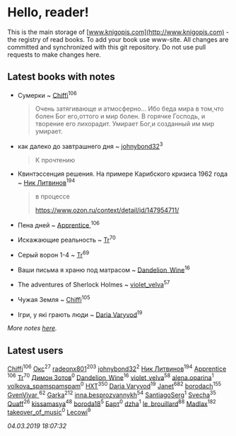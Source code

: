 # Hello, reader!
This is the main storage of [www.knigopis.com](http://www.knigopis.com) - the registry of read books.
To add your book use www-site. All changes are committed and synchronized with this git repository.
Do not use pull requests to make changes here.


## Latest books with notes
* Сумерки ~ [Chiffi](users/105/105831994080785626680-google)<sup>106</sup>
    > Очень затягивающе и атмосферно...
    > Ибо беда мира в том,что болен Бог его,оттого и мир болен. В горячке Господь, и творение его лихорадит. Умирает Бог,и созданный им мир умирает.

* как далеко до завтрашнего дня ~ [johnybond32](users/304/304041461-yandex)<sup>3</sup>
    > К прочтению

* Квинтэссенция решения. На примере Карибского кризиса 1962 года ~ [Ник Литвинов](users/241/241974816-vkontakte)<sup>194</sup>
    > в процессе
    > 
    > https://www.ozon.ru/context/detail/id/147954711/

* Пена дней ~ [Apprentice ](users/528/52821952-vkontakte)<sup>106</sup>

* Искажающие реальность ~ [Tr](users/122/12282474-vkontakte)<sup>70</sup>

* Серый ворон 1-4 ~ [Tr](users/122/12282474-vkontakte)<sup>69</sup>

* Ваши письма я храню под матрасом ~ [Dandelion_Wine](users/586/58602788-vkontakte)<sup>16</sup>

* The adventures of Sherlock Holmes ~ [violet_velva](users/116/116961712580551399099-google)<sup>57</sup>

* Чужая Земля ~ [Chiffi](users/105/105831994080785626680-google)<sup>105</sup>

* Ігри, у які грають люди ~ [Daria Varyvod](users/829/829893410524253-facebook)<sup>19</sup>


_More notes [here](latest_books_with_notes.md)._


## Latest users
[Chiffi](users/105/105831994080785626680-google)<sup>106</sup> 
[Окс](users/102/102536471289425216982-google)<sup>27</sup> 
[radeonx801](users/973/973496-vkontakte)<sup>203</sup> 
[johnybond32](users/304/304041461-yandex)<sup>2</sup> 
[Ник Литвинов](users/241/241974816-vkontakte)<sup>194</sup> 
[Apprentice ](users/528/52821952-vkontakte)<sup>106</sup> 
[Tr](users/122/12282474-vkontakte)<sup>70</sup> 
[Димон Зотов](users/169/1690081420889444238-mailru)<sup>0</sup> 
[Dandelion_Wine](users/586/58602788-vkontakte)<sup>16</sup> 
[violet_velva](users/116/116961712580551399099-google)<sup>58</sup> 
[alena.oparina](users/153/153635074-vkontakte)<sup>1</sup> 
[volkova_spamspamspam](users/139/139716432-vkontakte)<sup>0</sup> 
[HXT](users/100/100002563462782-facebook)<sup>350</sup> 
[Daria Varyvod](users/829/829893410524253-facebook)<sup>19</sup> 
[Janet](users/108/108113656204404967440-google)<sup>682</sup> 
[borodach](users/157/15706320-vkontakte)<sup>155</sup> 
[GvenVivar ](users/158/158266434925901-facebook)<sup>62</sup> 
[Garka](users/115/115753719718250012620-google)<sup>212</sup> 
[inna.besprozvannykh](users/733/73323849-yandex)<sup>54</sup> 
[SantiagoSerg](users/158/15813417-vkontakte)<sup>1</sup> 
[Svecha](users/118/118041836581529110049-google)<sup>35</sup> 
[Quaff](users/122/12267158-vkontakte)<sup>26</sup> 
[kissamasya](users/684/68439978-vkontakte)<sup>48</sup> 
[boroda18](users/243/24345139-vkontakte)<sup>5</sup> 
[Барт](users/117/117811929665876243039-google)<sup>0</sup> 
[dzha](users/102/10212840038667920-facebook)<sup>1</sup> 
[le_brouillard](users/133/13330781-vkontakte)<sup>88</sup> 
[Madlax](users/158/158304782-vkontakte)<sup>182</sup> 
[takeover_of_music](users/493/493533189-vkontakte)<sup>0</sup> 
[Lecowi](users/521/521873425-vkontakte)<sup>9</sup> 


_04.03.2019 18:07:32_
